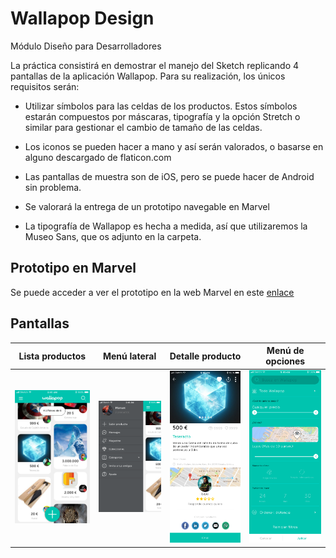 # Wallapop Design
Módulo Diseño para Desarrolladores

La práctica consistirá en demostrar el manejo del Sketch replicando 4 pantallas de la aplicación Wallapop. Para su realización, los únicos requisitos serán:
- Utilizar símbolos para las celdas de los productos. Estos símbolos estarán compuestos por máscaras, tipografía y la opción Stretch o similar para gestionar el cambio de tamaño de las celdas.

- Los iconos se pueden hacer a mano y así serán valorados, o basarse en alguno descargado de flaticon.com

- Las pantallas de muestra son de iOS, pero se puede hacer de Android sin problema.

- Se valorará la entrega de un prototipo navegable en Marvel

- La tipografía de Wallapop es hecha a medida, así que utilizaremos la Museo Sans,
que os adjunto en la carpeta.

## Prototipo en Marvel
Se puede acceder a ver el prototipo en la web Marvel en este [enlace](https://marvelapp.com/6id4597)

## Pantallas
Lista productos | Menú lateral | Detalle producto | Menú de opciones
------------ | ------------- | ------------- | -------------
<img src = "https://github.com/manuelcolmenero/WallapopDesign/blob/dev/Capturas/Main.png" width="250px"> | <img src = "https://github.com/manuelcolmenero/WallapopDesign/blob/dev/Capturas/Menu.png" width="250px"> | <img src = "https://github.com/manuelcolmenero/WallapopDesign/blob/dev/Capturas/Detalle.png" width="250px"> | <img src = "https://github.com/manuelcolmenero/WallapopDesign/blob/dev/Capturas/Buscador.png" width="250px">